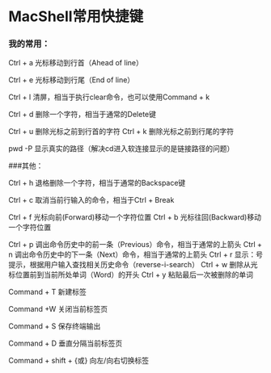 # MacShell常用快捷键

### 我的常用：

Ctrl + a        光标移动到行首（Ahead of line）

Ctrl + e        光标移动到行尾（End of line）

Ctrl + l        清屏，相当于执行clear命令，也可以使用Command + k

Ctrl + d        删除一个字符，相当于通常的Delete键

Ctrl + u        删除光标之前到行首的字符
Ctrl + k        删除光标之前到行尾的字符

pwd -P        显示真实的路径（解决cd进入软连接显示的是链接路径的问题）

###其他：

Ctrl + h        退格删除一个字符，相当于通常的Backspace键

Ctrl + c        取消当前行输入的命令，相当于Ctrl + Break

Ctrl + f        光标向前(Forward)移动一个字符位置
Ctrl + b        光标往回(Backward)移动一个字符位置

Ctrl + p        调出命令历史中的前一条（Previous）命令，相当于通常的上箭头
Ctrl + n        调出命令历史中的下一条（Next）命令，相当于通常的上箭头
Ctrl + r        显示：号提示，根据用户输入查找相关历史命令（reverse-i-search）
Ctrl + w        删除从光标位置前到当前所处单词（Word）的开头
Ctrl + y        粘贴最后一次被删除的单词



Command + T     新建标签

Command +W     关闭当前标签页

Command + S     保存终端输出

Command + D     垂直分隔当前标签页

Command + shift +  {或}   向左/向右切换标签